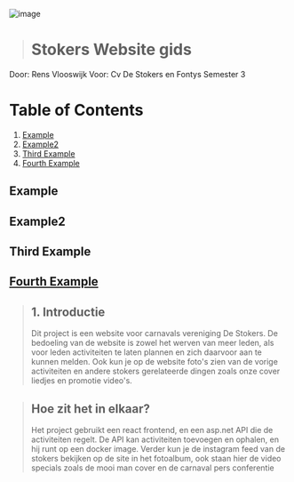 ![image](https://user-images.githubusercontent.com/73878099/172373718-1e27b565-88ea-44ab-bbdc-255b3256cc2f.png)

># Stokers Website gids
Door: Rens Vlooswijk
Voor: Cv De Stokers en Fontys Semester 3

# Table of Contents
1. [Example](#example)
2. [Example2](#example2)
3. [Third Example](#third-example)
4. [Fourth Example](#fourth-examplehttpwwwfourthexamplecom)


## Example
## Example2
## Third Example
## [Fourth Example](http://www.fourthexample.com) 

>## 1. Introductie
>Dit project is een website voor carnavals vereniging De Stokers.
>De bedoeling van de website is zowel het werven van meer leden,
>als voor leden activiteiten te laten plannen en zich daarvoor aan te kunnen melden.
>Ook kun je op de website foto's zien van de vorige activiteiten en andere stokers gerelateerde dingen zoals onze cover liedjes en promotie video's.

>## Hoe zit het in elkaar?
>Het project gebruikt een react frontend, en een asp.net API die de activiteiten regelt.
>De API kan activiteiten toevoegen en ophalen, en hij runt op een docker image.
>Verder kun je de instagram feed van de stokers bekijken op de site in het fotoalbum, ook staan hier de video specials zoals de mooi man cover en de carnaval pers conferentie

  
